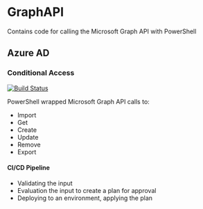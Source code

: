 # GraphAPI
Contains code for calling the Microsoft Graph API with PowerShell
## Azure AD
### Conditional Access
[![Build Status](https://dev.azure.com/wesleytrust/GraphAPI/_apis/build/status/wesley-trust.GraphAPIConfig?branchName=main)](https://dev.azure.com/wesleytrust/GraphAPI/_build/latest?definitionId=2&branchName=main)

PowerShell wrapped Microsoft Graph API calls to:
- Import
- Get
- Create
- Update
- Remove
- Export
#### CI/CD Pipeline
- Validating the input
- Evaluation the input to create a plan for approval
- Deploying to an environment, applying the plan